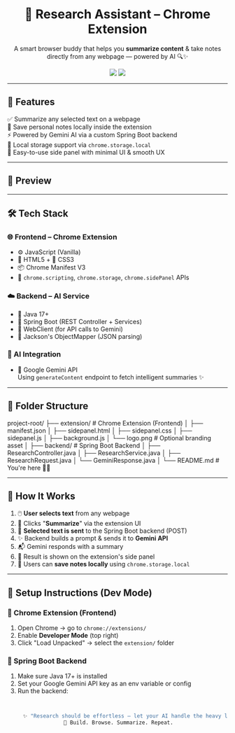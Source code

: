 <h1 align="center">🧠 Research Assistant – Chrome Extension</h1>
<p align="center">
  A smart browser buddy that helps you <strong>summarize content</strong> & take notes directly from any webpage — powered by AI 🔍✨
</p>

<p align="center">
  <img src="https://img.shields.io/badge/Built%20With-SpringBoot%20%26%20Chrome%20API-9cf?style=for-the-badge"/>
  <img src="https://img.shields.io/badge/Powered%20By-Google%20Gemini-ff69b4?style=for-the-badge"/>
</p>

---

## 🚀 Features

✅ Summarize any selected text on a webpage  
📝 Save personal notes locally inside the extension  
⚡ Powered by Gemini AI via a custom Spring Boot backend  
💾 Local storage support via `chrome.storage.local`  
🧩 Easy-to-use side panel with minimal UI & smooth UX  

---

## 📸 Preview



---

## 🛠️ Tech Stack

### 🌐 Frontend – Chrome Extension
- ⚙️ JavaScript (Vanilla)
- 📄 HTML5 + 🎨 CSS3
- 📦 Chrome Manifest V3
- 🔧 `chrome.scripting`, `chrome.storage`, `chrome.sidePanel` APIs

### ☁️ Backend – AI Service
- 🧰 Java 17+
- 🌱 Spring Boot (REST Controller + Services)
- 🔄 WebClient (for API calls to Gemini)
- 🧾 Jackson's ObjectMapper (JSON parsing)

### 🤖 AI Integration
- 🔮 Google Gemini API  
  Using `generateContent` endpoint to fetch intelligent summaries ✨

---

## 📁 Folder Structure
project-root/
├── extension/ # Chrome Extension (Frontend)
│ ├── manifest.json
│ ├── sidepanel.html
│ ├── sidepanel.css
│ ├── sidepanel.js
│ ├── background.js
│ └── logo.png # Optional branding asset
│
├── backend/ # Spring Boot Backend
│ ├── ResearchController.java
│ ├── ResearchService.java
│ ├── ResearchRequest.java
│ └── GeminiResponse.java
│
└── README.md # You're here 💁‍♀️


---

## 🔄 How It Works

1. 🖱️ **User selects text** from any webpage  
2. 💬 Clicks "**Summarize**" via the extension UI  
3. 🔗 **Selected text is sent** to the Spring Boot backend (POST)  
4. ✨ Backend builds a prompt & sends it to **Gemini API**  
5. 📬 Gemini responds with a summary  
6. 📜 Result is shown on the extension's side panel  
7. 🧠 Users can **save notes locally** using `chrome.storage.local`

---


## 📌 Setup Instructions (Dev Mode)

### 🧩 Chrome Extension (Frontend)
1. Open Chrome → go to `chrome://extensions/`
2. Enable **Developer Mode** (top right)
3. Click "Load Unpacked" → select the `extension/` folder

### 🧠 Spring Boot Backend
1. Make sure Java 17+ is installed
2. Set your Google Gemini API key as an env variable or config
3. Run the backend:
```bash :  ./mvnw spring-boot:run


     ✨ "Research should be effortless — let your AI handle the heavy lifting."
                  🚀 Build. Browse. Summarize. Repeat.


